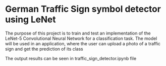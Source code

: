 # German Traffic Sign symbol detector using LeNet

The purpose of this project is to train and test an implementation of the LeNet-5 Convolutional Neural Network for a classification task. The model will be used in an application, where the user can upload a photo of a traffic sign and get the prediction of its class


The output results can be seen in traffic_sign_detector.ipynb file



